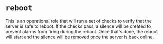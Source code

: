 # `reboot`

This is an operational role that will run a set of checks to verify that the
server is safe to reboot.  If the checks pass, a silence will be created to
prevent alarms from firing during the reboot.   Once that's done, the reboot
will start and the silence will be removed once the server is back online.
